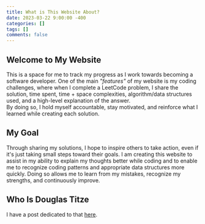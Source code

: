 ```yaml
---
title: What is This Website About?
date: 2023-03-22 9:00:00 -400
categories: []
tags: []
comments: false
---
```


## Welcome to My Website

This is a space for me to track my progress as I work towards becoming a software developer. 
One of the main _"features"_ of my website is my coding challenges, where when I complete a LeetCode problem, I share the solution, time spent, time + space complexities, algorithm/data structures used, and a high-level explanation of the answer.  
By doing so, I hold myself accountable, stay motivated, and reinforce what I learned while creating each solution.  

## My Goal

Through sharing my solutions, I hope to inspire others to take action, even if it's just taking small steps toward their goals. 
I am creating this website to assist in my ability to explain my thoughts better while coding and to enable me to recognize coding patterns and appropriate data structures more quickly. 
Doing so allows me to learn from my mistakes, recognize my strengths, and continuously improve.  

## Who Is Douglas Titze

I have a post dedicated to that [here](/about-me/).
